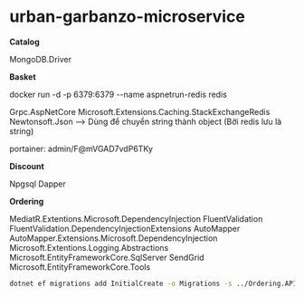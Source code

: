 # urban-garbanzo-microservice

**Catalog**

MongoDB.Driver

**Basket**

docker run -d -p 6379:6379 --name aspnetrun-redis redis

Grpc.AspNetCore
Microsoft.Extensions.Caching.StackExchangeRedis
Newtonsoft.Json --> Dùng để chuyển string thành object (Bởi redis lưu là string)

portainer: admin/F@mVGAD7vdP6TKy

**Discount**

Npgsql
Dapper

**Ordering**

MediatR.Extentions.Microsoft.DependencyInjection
FluentValidation
FluentValidation.DependencyInjectionExtensions
AutoMapper
AutoMapper.Extensions.Microsoft.DependencyInjection
Microsoft.Extentions.Logging.Abstractions
Microsoft.EntityFrameworkCore.SqlServer
SendGrid
Microsoft.EntityFrameworkCore.Tools

```bash
dotnet ef migrations add InitialCreate -o Migrations -s ../Ordering.API/Ordering.API.csproj
```
